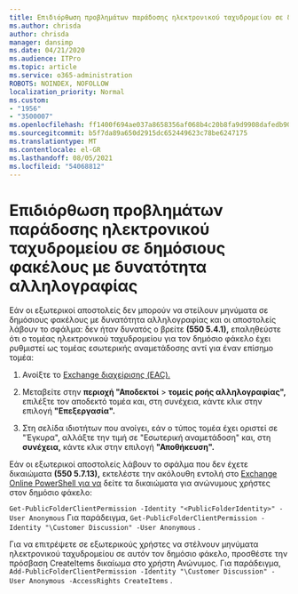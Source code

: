 ```yaml
---
title: Επιδιόρθωση προβλημάτων παράδοσης ηλεκτρονικού ταχυδρομείου σε δημόσιους φακέλους με δυνατότητα αλληλογραφίας
ms.author: chrisda
author: chrisda
manager: dansimp
ms.date: 04/21/2020
ms.audience: ITPro
ms.topic: article
ms.service: o365-administration
ROBOTS: NOINDEX, NOFOLLOW
localization_priority: Normal
ms.custom:
- "1956"
- "3500007"
ms.openlocfilehash: ff1400f694ae037a8658356af068b4c20b8fa9d9908dafedb90db7bb6859530f
ms.sourcegitcommit: b5f7da89a650d2915dc652449623c78be6247175
ms.translationtype: MT
ms.contentlocale: el-GR
ms.lasthandoff: 08/05/2021
ms.locfileid: "54068812"
---
```

# <a name="fix-email-delivery-issues-to-mail-enabled-public-folders"></a>Επιδιόρθωση προβλημάτων παράδοσης ηλεκτρονικού ταχυδρομείου σε δημόσιους φακέλους με δυνατότητα αλληλογραφίας

Εάν οι εξωτερικοί αποστολείς δεν μπορούν να στείλουν μηνύματα σε δημόσιους φακέλους με δυνατότητα αλληλογραφίας και οι αποστολείς λάβουν το σφάλμα: δεν ήταν δυνατός ο βρείτε **(550 5.4.1),** επαληθεύστε ότι ο τομέας ηλεκτρονικού ταχυδρομείου για τον δημόσιο φάκελο έχει ρυθμιστεί ως τομέας εσωτερικής αναμετάδοσης αντί για έναν επίσημο τομέα:

1. Ανοίξτε το [Exchange διαχείρισης (EAC).](https://docs.microsoft.com/Exchange/exchange-admin-center)

2. Μεταβείτε στην **περιοχή "Αποδεκτοί** \> **τομείς ροής αλληλογραφίας",** επιλέξτε τον αποδεκτό τομέα και, στη συνέχεια, κάντε κλικ στην επιλογή **"Επεξεργασία".**

3. Στη σελίδα ιδιοτήτων που ανοίγει, εάν ο τύπος τομέα έχει οριστεί σε "Έγκυρα", αλλάξτε την τιμή σε "Εσωτερική αναμετάδοση" και, στη **συνέχεια,** κάντε κλικ στην επιλογή **"Αποθήκευση".** 

Εάν οι εξωτερικοί αποστολείς λάβουν το σφάλμα που δεν έχετε δικαιώματα **(550 5.7.13),** εκτελέστε την ακόλουθη εντολή στο [Exchange Online PowerShell για να](https://docs.microsoft.com/powershell/exchange/exchange-online/connect-to-exchange-online-powershell/connect-to-exchange-online-powershell) δείτε τα δικαιώματα για ανώνυμους χρήστες στον δημόσιο φάκελο:

`Get-PublicFolderClientPermission -Identity "<PublicFolderIdentity>" -User Anonymous` Για παράδειγμα, `Get-PublicFolderClientPermission -Identity "\Customer Discussion" -User Anonymous` .

Για να επιτρέψετε σε εξωτερικούς χρήστες να στέλνουν μηνύματα ηλεκτρονικού ταχυδρομείου σε αυτόν τον δημόσιο φάκελο, προσθέστε την πρόσβαση CreateItems δικαίωμα στο χρήστη Ανώνυμος. Για παράδειγμα, `Add-PublicFolderClientPermission -Identity "\Customer Discussion" -User Anonymous -AccessRights CreateItems` .
